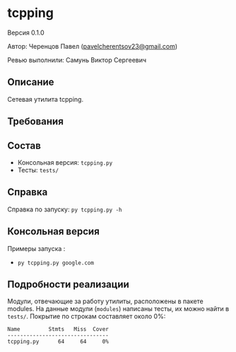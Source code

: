 ﻿# tcpping

Версия 0.1.0

Автор: Черенцов Павел (pavelcherentsov23@gmail.com)

Ревью выполнили: Самунь Виктор Сергеевич


## Описание
Сетевая утилита tcpping.

## Требования


## Состав
* Консольная версия: `tcpping.py`
* Тесты: `tests/` 


## Справка
Справка по запуску: `py tcpping.py -h`

## Консольная версия
Примеры запуска : 
* `py tcpping.py google.com`


## Подробности реализации
Модули, отвечающие за работу утилиты, расположены в пакете modules.
На данные модули (`modules`) написаны тесты, их можно найти в `tests/`.
Покрытие по строкам составляет около 0%:

    Name         Stmts   Miss  Cover
    --------------------------------
    tcpping.py      64     64     0%



